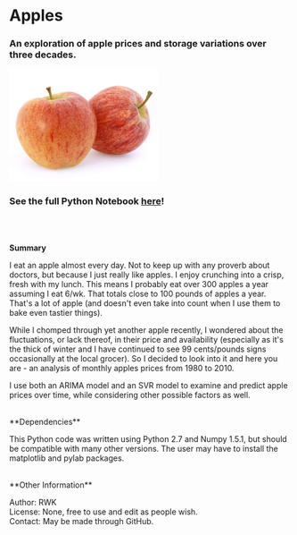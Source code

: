 # Apples

### An exploration of apple prices and storage variations over three decades. ###

<a href="https://github.com/rwk506/Apples/blob/master/All_of_the_Apples.ipynb">
   <img src="https://github.com/rwk506/Apples/blob/master/apples.jpeg" alt="Apples! nom nom nom" height="200">
</a>

### See the full Python Notebook <a href="https://github.com/rwk506/Apples/blob/master/All_of_the_Apples.ipynb">here</a>! ###
</br></br>



**Summary**

I eat an apple almost every day. Not to keep up with any proverb about doctors, but because I just really like apples. I enjoy crunching into a crisp, fresh with my lunch. This means I probably eat over 300 apples a year assuming I eat 6/wk. That totals close to 100 pounds of apples a year. That's a lot of apple (and doesn't even take into count when I use them to bake even tastier things).

While I chomped through yet another apple recently, I wondered about the fluctuations, or lack thereof, in their price and availability (especially as it's the thick of winter and I have continued to see 99 cents/pounds signs occasionally at the local grocer). So I decided to look into it and here you are - an analysis of monthly apples prices from 1980 to 2010.

I use both an ARIMA model and an SVR model to examine and predict apple prices over time, while considering other possible factors as well.




</br>
**Dependencies**

This Python code was written using Python 2.7 and Numpy 1.5.1, but should be compatible with many other versions. The user may have to install the matplotlib and pylab packages.


</br>
**Other Information**

Author: RWK </br>
License: None, free to use and edit as people wish. </br>
Contact: May be made through GitHub. </br>

